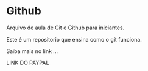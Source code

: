 # Github

Arquivo de aula de Git e Github para iniciantes.

Este é um repositorio que ensina como o git funciona.

Saiba mais no link ...

LINK DO PAYPAL
